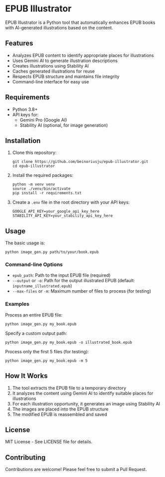 # EPUB Illustrator

EPUB Illustrator is a Python tool that automatically enhances EPUB books with AI-generated illustrations based on the content.

## Features

- Analyzes EPUB content to identify appropriate places for illustrations
- Uses Gemini AI to generate illustration descriptions
- Creates illustrations using Stability AI
- Caches generated illustrations for reuse
- Respects EPUB structure and maintains file integrity
- Command-line interface for easy use

## Requirements

- Python 3.8+
- API keys for:
  - Gemini Pro (Google AI)
  - Stability AI (optional, for image generation)

## Installation

1. Clone this repository:
   ```
   git clone https://github.com/beinoriusju/epub-illustrator.git
   cd epub-illustrator
   ```

2. Install the required packages:
   ```
   python -m venv venv
   source ./venv/bin/activate
   pip install -r requirements.txt
   ```

3. Create a `.env` file in the root directory with your API keys:
   ```
   GOOGLE_API_KEY=your_google_api_key_here
   STABILITY_API_KEY=your_stability_api_key_here
   ```

## Usage

The basic usage is:

```
python image_gen.py path/to/your/book.epub
```

### Command-line Options

- `epub_path`: Path to the input EPUB file (required)
- `--output` or `-o`: Path for the output illustrated EPUB (default: `inputname_illustrated.epub`)
- `--max-files` or `-m`: Maximum number of files to process (for testing)

### Examples

Process an entire EPUB file:
```
python image_gen.py my_book.epub
```

Specify a custom output path:
```
python image_gen.py my_book.epub -o illustrated_book.epub
```

Process only the first 5 files (for testing):
```
python image_gen.py my_book.epub -m 5
```

## How It Works

1. The tool extracts the EPUB file to a temporary directory
2. It analyzes the content using Gemini AI to identify suitable places for illustrations
3. For each illustration opportunity, it generates an image using Stability AI
4. The images are placed into the EPUB structure
5. The modified EPUB is reassembled and saved

## License

MIT License - See LICENSE file for details.

## Contributing

Contributions are welcome! Please feel free to submit a Pull Request.